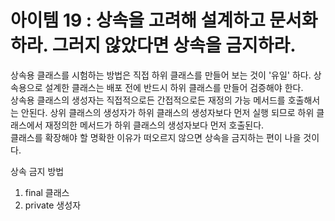 # 아이템 19 : 상속을 고려해 설계하고 문서화하라. 그러지 않았다면 상속을 금지하라.  
상속용 클래스를 시험하는 방법은 직접 하위 클래스를 만들어 보는 것이 '유일' 하다.  상속용으로 설계한 클래스는 배포 전에 반드시 하위 클래스를 만들어 검증해야 한다.  
상속용 클래스의 생성자는 직접적으로든 간접적으로든 재정의 가능 메서드를 호출해서는 안된다. 상위 클래스의 생성자가 하위 클래스의 생성자보다 먼저 실행 되므로 하위 클래스에서 재정의한 메서드가 하위 클래스의 생성자보다 먼저 호출된다.  
클래스를 확장해야 할 명확한 이유가 떠오르지 않으면 상속을 금지하는 편이 나을 것이다. 
 
상속 금지 방법
1. final 클래스
2. private 생성자   
